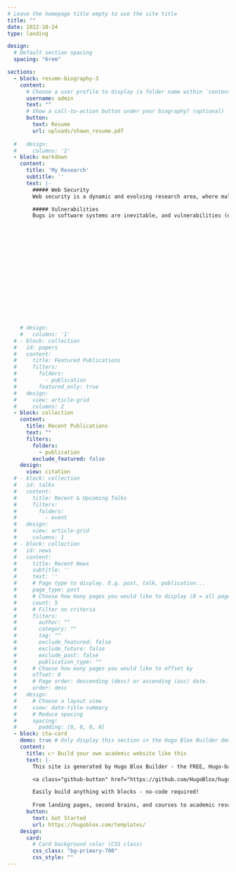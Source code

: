 ```yaml
---
# Leave the homepage title empty to use the site title
title: ""
date: 2022-10-24
type: landing

design:
  # Default section spacing
  spacing: "6rem"

sections:
  - block: resume-biography-3
    content:
      # Choose a user profile to display (a folder name within `content/authors/`)
      username: admin
      text: ""
      # Show a call-to-action button under your biography? (optional)
      button:
        text: Resume
        url: uploads/shawn_resume.pdf
      
  #   design:
  #     columns: '2'
  - block: markdown
    content:
      title: 'My Research'
      subtitle: ''
      text: |-
        ##### Web Security
        Web security is a dynamic and evolving research area, where malicious actors continuously develop new methods to extract or exchange undesirable information from  clients, while detectors strive to identify such activities. This constant struggle represents an arms race. Reliable detection mechanisms benefit from the development of creative client-side tools that gather contextual information about web requests to identify undesirable information exchanges. My research projects, vWitness and Duumviri, exemplify this approach by using contextual data to detect and block undesirable activities. For instance, vWitness leverages user-provided inputs extracted from a series of screenshots leading to the generation of a request to uncover user-impersonating requests, while Duumviri the consequential effect of blocking a request to identify trackers. However, these are just the beginning --- there remains significant potential for further exploration into advanced contextual information, including browser state dynamics, fine-grained user interaction data, and even AI-powered behavioral models, to enhance web security.

        ##### Vulnerabilities
        Bugs in software systems are inevitable, and vulnerabilities (exploitable bugs) can have devastating consequences, such as data breaches, infrastructure failures, and financial losses, when exploited. Detecting, verifying, fixing vulnerabilities and validating their fixes is a resource-intensive process, requiring significant human expertise that is both time-consuming and prone to error. Large Language Models (LLMs) offer promising solutions by enhancing these tasks with human-like decision-making capabilities. For example, LLMs can detect early signs of emerging vulnerabilities (e.g., from social media activity like tweets), aggregate and synthesize information from diverse sources, assess a system's exploitability based on usage patterns, and even propose potential fixes. By integrating LLMs into the software security lifecycle, organizations can accelerate and improve the accuracy of vulnerability management, reducing the window of opportunity for exploitation.














        

       
    # design:
    #   columns: '1'
  # - block: collection
  #   id: papers
  #   content:
  #     title: Featured Publications
  #     filters:
  #       folders:
  #         - publication
  #       featured_only: true
  #   design:
  #     view: article-grid
  #     columns: 2
  - block: collection
    content:
      title: Recent Publications
      text: ""
      filters:
        folders:
          - publication
        exclude_featured: false
    design:
      view: citation
  # - block: collection
  #   id: talks
  #   content:
  #     title: Recent & Upcoming Talks
  #     filters:
  #       folders:
  #         - event
  #   design:
  #     view: article-grid
  #     columns: 1
  # - block: collection
  #   id: news
  #   content:
  #     title: Recent News
  #     subtitle: ''
  #     text: ''
  #     # Page type to display. E.g. post, talk, publication...
  #     page_type: post
  #     # Choose how many pages you would like to display (0 = all pages)
  #     count: 5
  #     # Filter on criteria
  #     filters:
  #       author: ""
  #       category: ""
  #       tag: ""
  #       exclude_featured: false
  #       exclude_future: false
  #       exclude_past: false
  #       publication_type: ""
  #     # Choose how many pages you would like to offset by
  #     offset: 0
  #     # Page order: descending (desc) or ascending (asc) date.
  #     order: desc
  #   design:
  #     # Choose a layout view
  #     view: date-title-summary
  #     # Reduce spacing
  #     spacing:
  #       padding: [0, 0, 0, 0]
  - block: cta-card
    demo: true # Only display this section in the Hugo Blox Builder demo site
    content:
      title: 👉 Build your own academic website like this
      text: |-
        This site is generated by Hugo Blox Builder - the FREE, Hugo-based open source website builder trusted by 250,000+ academics like you.

        <a class="github-button" href="https://github.com/HugoBlox/hugo-blox-builder" data-color-scheme="no-preference: light; light: light; dark: dark;" data-icon="octicon-star" data-size="large" data-show-count="true" aria-label="Star HugoBlox/hugo-blox-builder on GitHub">Star</a>

        Easily build anything with blocks - no-code required!
        
        From landing pages, second brains, and courses to academic resumés, conferences, and tech blogs.
      button:
        text: Get Started
        url: https://hugoblox.com/templates/
    design:
      card:
        # Card background color (CSS class)
        css_class: "bg-primary-700"
        css_style: ""
---
```

